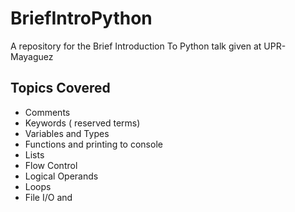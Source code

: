# BriefIntroPython
A repository for the Brief Introduction To Python talk given at UPR-Mayaguez
## Topics Covered
- Comments
- Keywords ( reserved terms)
- Variables and Types
- Functions and printing to console
- Lists
- Flow Control
- Logical Operands
- Loops
- File I/O and <with>
